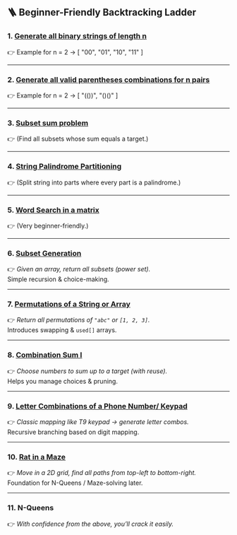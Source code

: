 ## 🪜 Beginner-Friendly Backtracking Ladder

### 1. [Generate all binary strings of length n](https://github.com/harikrishnapanicker/LetsLearn/blob/main/BackTracking/AllBinaryStrings.java)
👉 Example for n = 2 → [ "00", "01", "10", "11" ]

---

### 2. [Generate all valid parentheses combinations for n pairs](https://github.com/harikrishnapanicker/LetsLearn/blob/main/BackTracking/ValidParantheses.java)
👉 Example for n = 2 → [ "(())", "()()" ]

---

### 3. [Subset sum problem](https://github.com/harikrishnapanicker/LetsLearn/blob/main/BackTracking/SubSetProblem.java)
👉 (Find all subsets whose sum equals a target.)

---

### 4. [String Palindrome Partitioning](https://github.com/harikrishnapanicker/LetsLearn/blob/main/BackTracking/PalindromePartitioning.java)
👉 (Split string into parts where every part is a palindrome.)

---

### 5. [Word Search in a matrix](https://github.com/harikrishnapanicker/LetsLearn/blob/main/BackTracking/WordSearchIn2dMatrix.java)
👉 (Very beginner-friendly.)

---

### 6. [Subset Generation](https://github.com/harikrishnapanicker/LetsLearn/blob/main/BackTracking/SubsetGeneration.java)
👉 *Given an array, return all subsets (power set).*  
Simple recursion & choice-making.

---

### 7. [Permutations of a String or Array](https://github.com/harikrishnapanicker/LetsLearn/blob/main/BackTracking/Permutations.java)
👉 *Return all permutations of `"abc"` or `[1, 2, 3]`.*  
Introduces swapping & `used[]` arrays.

---

### 8. [Combination Sum I](https://github.com/harikrishnapanicker/LetsLearn/blob/main/BackTracking/CombinationSum.java)
👉 *Choose numbers to sum up to a target (with reuse).*  
Helps you manage choices & pruning.

---

### 9. [Letter Combinations of a Phone Number/ Keypad](https://github.com/harikrishnapanicker/LetsLearn/blob/main/BackTracking/Keypad.java)
👉 *Classic mapping like T9 keypad → generate letter combos.*  
Recursive branching based on digit mapping.

---

### 10. [Rat in a Maze](https://github.com/harikrishnapanicker/LetsLearn/blob/main/BackTracking/RatMaze.java)
👉 *Move in a 2D grid, find all paths from top-left to bottom-right.*  
Foundation for N-Queens / Maze-solving later.

---

### 11. N-Queens
👉 *With confidence from the above, you’ll crack it easily.*
